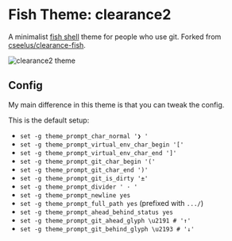 # Fish Theme: clearance2

A minimalist [fish shell](http://fishshell.com/) theme for people who use git. Forked from [cseelus/clearance-fish](https://github.com/cseelus/clearance-fish).

![clearance2 theme](https://raw.github.com/james2doyle/theme-clearance2/master/preview.png)

## Config

My main difference in this theme is that you can tweak the config.

This is the default setup:

* `set -g theme_prompt_char_normal '❯ '`
* `set -g theme_prompt_virtual_env_char_begin '['`
* `set -g theme_prompt_virtual_env_char_end ']'`
* `set -g theme_prompt_git_char_begin '('`
* `set -g theme_prompt_git_char_end ')'`
* `set -g theme_prompt_git_is_dirty '±'`
* `set -g theme_prompt_divider ' · '`
* `set -g theme_prompt_newline yes`
* `set -g theme_prompt_full_path yes` (prefixed with `.../`)
* `set -g theme_prompt_ahead_behind_status yes`
* `set -g theme_prompt_git_ahead_glyph \u2191 # '↑'`
* `set -g theme_prompt_git_behind_glyph \u2193 # '↓'`
